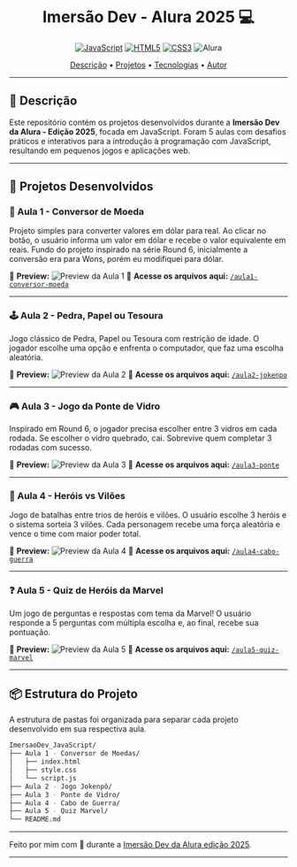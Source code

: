 <!-- BADGES -->

[JAVASCRIPT_BADGE]: https://img.shields.io/badge/Javascript-F7DF1E?style=for-the-badge&logo=javascript&logoColor=black
[HTML5_BADGE]: https://img.shields.io/badge/HTML5-E34F26?style=for-the-badge&logo=html5&logoColor=white
[CSS3_BADGE]: https://img.shields.io/badge/CSS3-1572B6?style=for-the-badge&logo=css3&logoColor=white

<!-- PROJECT -->
<h1 align="center" style="font-weight: bold;">Imersão Dev - Alura 2025 💻</h1>

<p align="center">
  <!-- Adicione aqui os badges das tecnologias que você usou -->
  <a href="https://developer.mozilla.org/pt-BR/docs/Web/JavaScript"><img src="https://img.shields.io/badge/Javascript-F7DF1E?style=for-the-badge&logo=javascript&logoColor=black" alt="JavaScript"></a>
  <a href="https://developer.mozilla.org/pt-BR/docs/Web/HTML"><img src="https://img.shields.io/badge/HTML5-E34F26?style=for-the-badge&logo=html5&logoColor=white" alt="HTML5"></a>
  <a href="https://developer.mozilla.org/pt-BR/docs/Web/CSS"><img src="https://img.shields.io/badge/CSS3-1572B6?style=for-the-badge&logo=css3&logoColor=white" alt="CSS3"></a>
  <img src="https://custom-icon-badges.demolab.com/badge/-Alura-051d38?style=for-the-badge&logo=alura&logoColor=white" alt="Alura">
</p>

<p align="center">
 <a href="#-descrição">Descrição</a> • 
 <a href="#-projetos-desenvolvidos">Projetos</a> • 
 <a href="#-tecnologias-utilizadas">Tecnologias</a> • 
 <a href="#-autor">Autor</a>
</p>

---

## 📌 Descrição

Este repositório contém os projetos desenvolvidos durante a **Imersão Dev da Alura - Edição 2025**, focada em JavaScript. Foram 5 aulas com desafios práticos e interativos para a introdução à programação com JavaScript, resultando em pequenos jogos e aplicações web.

---

## 🚀 Projetos Desenvolvidos

### 🧮 Aula 1 - Conversor de Moeda

Projeto simples para converter valores em dólar para real. Ao clicar no botão, o usuário informa um valor em dólar e recebe o valor equivalente em reais. Fundo do projeto inspirado na série Round 6, inicialmente a conversão era para Wons, porém eu modifiquei para dólar.

📸 **Preview:**
![Preview da Aula 1](https://i.postimg.cc/Bnzs7DfL/Imersao-Dev-Aula1.png)
🔗 **Acesse os arquivos aqui:** [`/aula1-conversor-moeda`](./Aula001)

---

### 🕹️ Aula 2 - Pedra, Papel ou Tesoura

Jogo clássico de Pedra, Papel ou Tesoura com restrição de idade. O jogador escolhe uma opção e enfrenta o computador, que faz uma escolha aleatória.

📸 **Preview:**
![Preview da Aula 2](https://i.postimg.cc/44PDFtzf/Imersao-Dev-Aula2.png)
🔗 **Acesse os arquivos aqui:** [`/aula2-jokenpo`](./Aula002)

---

### 🎮 Aula 3 - Jogo da Ponte de Vidro

Inspirado em Round 6, o jogador precisa escolher entre 3 vidros em cada rodada. Se escolher o vidro quebrado, cai. Sobrevive quem completar 3 rodadas com sucesso.

📸 **Preview:**
![Preview da Aula 3](https://i.postimg.cc/C52mpFhN/Imersao-Dev-Aula3.png)
🔗 **Acesse os arquivos aqui:** [`/aula3-ponte`](./Aula003)

---

### 💪 Aula 4 - Heróis vs Vilões

Jogo de batalhas entre trios de heróis e vilões. O usuário escolhe 3 heróis e o sistema sorteia 3 vilões. Cada personagem recebe uma força aleatória e vence o time com maior poder total.

📸 **Preview:**
![Preview da Aula 4](https://i.postimg.cc/0jgDxbgc/Imersao-Dev-Aula4.png)
🔗 **Acesse os arquivos aqui:** [`/aula4-cabo-guerra`](./Aula004)

---

### ❓ Aula 5 - Quiz de Heróis da Marvel

Um jogo de perguntas e respostas com tema da Marvel! O usuário responde a 5 perguntas com múltipla escolha e, ao final, recebe sua pontuação.

📸 **Preview:**
![Preview da Aula 5](https://i.postimg.cc/yxF9NssB/Imersao-Dev-Aula5.png)
🔗 **Acesse os arquivos aqui:** [`/aula5-quiz-marvel`](./Aula005)

---

## 📦 Estrutura do Projeto

A estrutura de pastas foi organizada para separar cada projeto desenvolvido em sua respectiva aula.

```sh
ImersaoDev_JavaScript/
├── Aula 1 - Conversor de Moedas/
│   ├── index.html
│   ├── style.css
│   └── script.js
├── Aula 2 - Jogo Jokenpô/
├── Aula 3 - Ponte de Vidro/
├── Aula 4 - Cabo de Guerra/
├── Aula 5 - Quiz Marvel/
└── README.md
```

---

Feito por mim com 💙 durante a [Imersão Dev da Alura edição 2025](https://www.alura.com.br/artigos/participe-da-imersao-dev).

---
